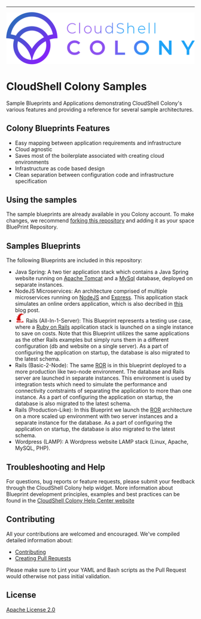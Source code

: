 ---
![logo](logo.png)

# CloudShell Colony Samples

Sample Blueprints and Applications demonstrating CloudShell Colony's various features and providing a reference for several sample architectures.

## Colony Blueprints Features

* Easy mapping between application requirements and infrastructure 
* Cloud agnostic 
* Saves most of the boilerplate associated with creating cloud environments 
* Infrastructure as code based design
* Clean separation between configuration code and infrastructure specification

## Using the samples

The sample blueprints are already available in you Colony account.
To make changes, we recommend [forking this repository](https://github.com/cloudshell-colony/samples/fork) and adding it as your space BluePrint Repository.

## Samples Blueprints

The following Blueprints are included in this repository:
* Java Spring: A two tier application stack which contains a Java Spring website running on [Apache Tomcat](http://tomcat.apache.org/) and a [MySql](https://www.mysql.com/) database, deployed on separate instances.  
* NodeJS Microservices: An architecture comprised of multiple microservices running on [NodeJS](https://nodejs.org/) and [Express](https://expressjs.com/). This application stack simulates an online orders application, which is also decribed in [this](https://medium.com/quali-techblog/my-journey-into-microservices-with-kubernetes-b4c59f9adb83) blog post. 
* <img src="/images/rails.png" width="25"> Rails (All-In-1-Server): This Blueprint represents a testing use case, where a [Ruby on Rails](https://rubyonrails.org/) application stack is launched on a single instance to save on costs. Note that this Blueprint utilizes the same applications as the other Rails examples but simply runs them in a different configuration (db and website on a single server). As a part of configuring the application on startup, the database is also migrated to the latest schema.
* Rails (Basic-2-Node): The same [ROR](https://rubyonrails.org/) is in this blueprint deployed to a more production like two-node environment. The database and Rails server are launched in separate instances. This environment is used by integration tests which need to simulate the performance and connectivity contstraints of separating the application to more than one instance. As a part of configuring the application on startup, the database is also migrated to the latest schema.
* Rails (Production-Like): In this Blueprint we launch the [ROR](https://rubyonrails.org/) architecture on a more scaled up environment with two server instances and a separate instance for the database. As a part of configuring the application on startup, the database is also migrated to the latest schema.
* Wordpress (LAMP): A Wordpress website LAMP stack (Linux, Apache, MySQL, PHP). 

## Troubleshooting and Help

For questions, bug reports or feature requests, please submit your feedback through the CloudShell Colony help widget.
More information about Blueprint development principles, examples and best practices can be found in the [CloudShell Colony Help Center website](http://colonysupport.quali.com)


## Contributing


All your contributions are welcomed and encouraged.  We've compiled detailed information about:

* [Contributing](.github/contributing.md)
* [Creating Pull Requests](.github/pull_request_template.md)

Please make sure to Lint your YAML and Bash scripts as the Pull Request would otherwise not pass initial validation. 

## License
[Apache License 2.0](https://github.com/QualiSystems/shellfoundry/blob/master/LICENSE)
